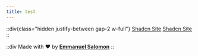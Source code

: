 ```yaml
---
title: test
---
```


::div{class="hidden justify-between gap-2 w-full"}
[Shadcn Site](/)
[Shadcn Site](/)
::

::div
Made with ❤️ by [**Emmanuel Salomon**](https://github.com/ManUtopiK/)
::